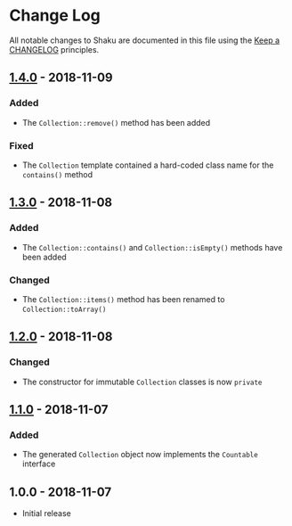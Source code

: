 # Change Log

All notable changes to Shaku are documented in this file using the [Keep a CHANGELOG](http://keepachangelog.com/) principles.

## [1.4.0] - 2018-11-09

### Added

* The `Collection::remove()` method has been added

### Fixed

* The `Collection` template contained a hard-coded class name for the `contains()` method

## [1.3.0] - 2018-11-08

### Added

* The `Collection::contains()` and `Collection::isEmpty()` methods have been added

### Changed

* The `Collection::items()` method has been renamed to `Collection::toArray()`

## [1.2.0] - 2018-11-08

### Changed

* The constructor for immutable `Collection` classes is now `private`

## [1.1.0] - 2018-11-07

### Added

* The generated `Collection` object now implements the `Countable` interface

## 1.0.0 - 2018-11-07

* Initial release

[1.4.0]: https://github.com/sebastianbergmann/shaku/compare/1.3.0...1.4.0
[1.3.0]: https://github.com/sebastianbergmann/shaku/compare/1.2.0...1.3.0
[1.2.0]: https://github.com/sebastianbergmann/shaku/compare/1.1.0...1.2.0
[1.1.0]: https://github.com/sebastianbergmann/shaku/compare/1.0.0...1.1.0
